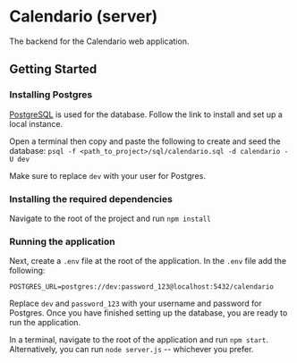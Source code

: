 # Calendario (server)

The backend for the Calendario web application.

## Getting Started

### Installing Postgres
[PostgreSQL](https://www.postgresql.org/) is used for the database. Follow the link to install and set up a local instance.

Open a terminal then copy and paste the following to create and seed the database:
`psql -f <path_to_project>/sql/calendario.sql -d calendario -U dev`

Make sure to replace `dev` with your user for Postgres.

### Installing the required dependencies
Navigate to the root of the project and run `npm install`

### Running the application
Next, create a `.env` file at the root of the application. In the `.env` file add the following:

`POSTGRES_URL=postgres://dev:password_123@localhost:5432/calendario`

Replace `dev` and `password_123` with your username and password for Postgres. 
Once you have finished setting up the database, you are ready to run the application.

In a terminal, navigate to the root of the application and run `npm start`. Alternatively, you can run `node server.js` -- whichever you prefer.
